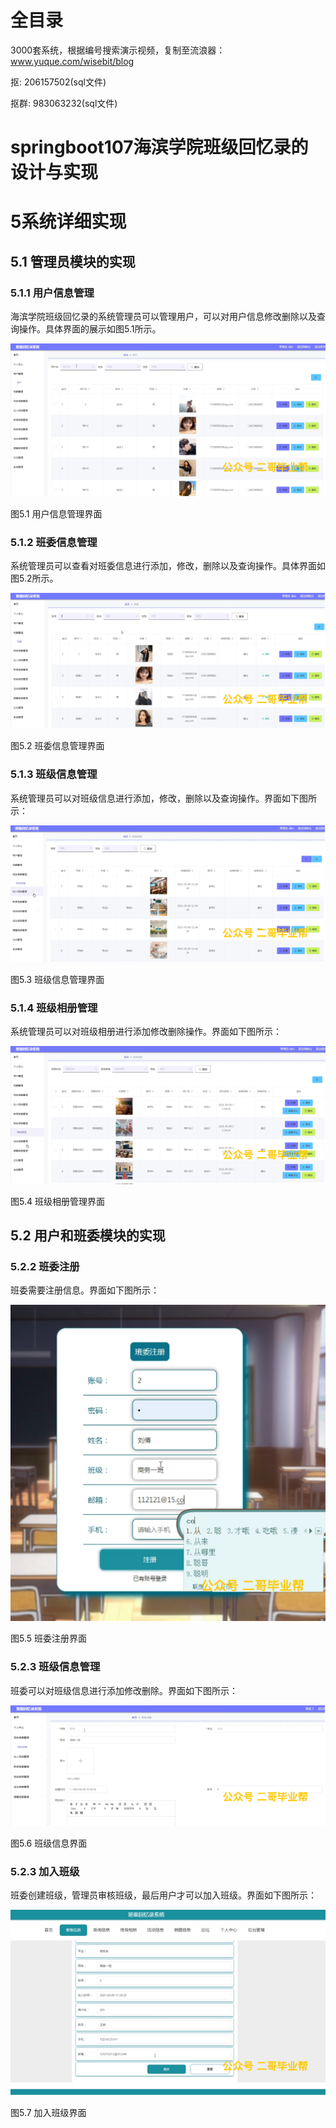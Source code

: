 # 全目录

3000套系统，根据编号搜索演示视频，复制至流浪器：www.yuque.com/wisebit/blog


<p>抠: 206157502(sql文件)</p>
<p>抠群: 983063232(sql文件)</p>


# springboot107海滨学院班级回忆录的设计与实现
# 5系统详细实现
## 5.1 管理员模块的实现
### 5.1.1 用户信息管理
海滨学院班级回忆录的系统管理员可以管理用户，可以对用户信息修改删除以及查询操作。具体界面的展示如图5.1所示。

![](/md/blog.010.png)

图5.1 用户信息管理界面
### 5.1.2 班委信息管理
系统管理员可以查看对班委信息进行添加，修改，删除以及查询操作。具体界面如图5.2所示。

![](/md/blog.011.png)

图5.2 班委信息管理界面
### 5.1.3 班级信息管理
系统管理员可以对班级信息进行添加，修改，删除以及查询操作。界面如下图所示：

![](/md/blog.012.png)

图5.3 班级信息管理界面
### 5.1.4 班级相册管理
系统管理员可以对班级相册进行添加修改删除操作。界面如下图所示：

![](/md/blog.013.png)

图5.4 班级相册管理界面

## 5.2 用户和班委模块的实现
### 5.2.2 班委注册
班委需要注册信息。界面如下图所示：

![](/md/blog.014.png)

图5.5 班委注册界面
### 5.2.3 班级信息管理
班委可以对班级信息进行添加修改删除。界面如下图所示：

![](/md/blog.015.png)

图5.6 班级信息界面
### 5.2.3 加入班级
班委创建班级，管理员审核班级，最后用户才可以加入班级。界面如下图所示：


![](/md/blog.016.png)

图5.7 加入班级界面













